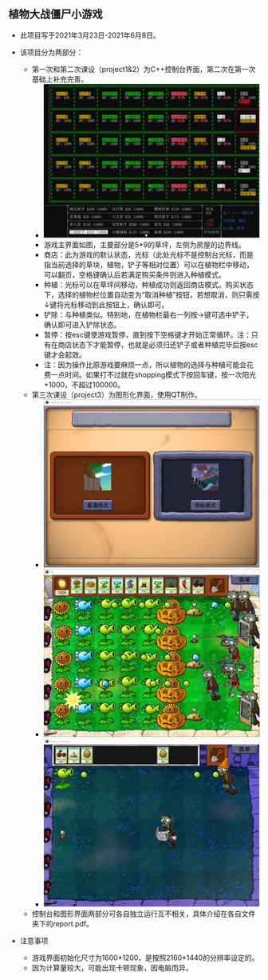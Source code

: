 ## 植物大战僵尸小游戏

- 此项目写于2021年3月23日-2021年6月8日。

- 该项目分为两部分：

  - 第一次和第二次课设（project1&2）为C++控制台界面，第二次在第一次基础上补充完善。
    - ![](https://github.com/DWzxy/PVZ-2021spring/blob/main/img/image-20230311191130285.png)
    - 游戏主界面如图，主要部分是5*9的草坪，左侧为房屋的边界线。
    - 商店：此为游戏的默认状态，光标（此处光标不是控制台光标，而是指当前选择的草块，植物，铲子等相对位置）可以在植物栏中移动，可以翻页，空格键确认后若满足购买条件则进入种植模式。
    - 种植：光标可以在草坪间移动，种植成功则返回商店模式。购买状态下，选择的植物栏位置自动变为“取消种植”按钮，若想取消，则只需按↓键将光标移动到此按钮上，确认即可。
    - 铲除：与种植类似。特别地，在植物栏最右一列按→键可选中铲子，确认即可进入铲除状态。
    - 暂停：按esc键使游戏暂停，直到按下空格键才开始正常循环。注：只有在商店状态下才能暂停，也就是必须归还铲子或者种植完毕后按esc键才会起效。
    - 注：因为操作比原游戏要麻烦一点，所以植物的选择与种植可能会花费一点时间。如果打不过就在shopping模式下按回车键，按一次阳光+1000，不超过100000。
  - 第三次课设（project3）为图形化界面，使用QT制作。
    - ![image-20230311191555568](https://github.com/DWzxy/PVZ-2021spring/blob/main/img/image-20230311191555568.png)
    - ![image-20230311191625959](https://github.com/DWzxy/PVZ-2021spring/blob/main/img/image-20230311191625959.png)
    - ![image-20230311191643060](https://github.com/DWzxy/PVZ-2021spring/blob/main/img/image-20230311191643060.png)
  - 控制台和图形界面两部分可各自独立运行互不相关，具体介绍在各自文件夹下的report.pdf。

- 注意事项

  - 游戏界面初始化尺寸为1600*1200，是按照2160\*1440的分辨率设定的。
  - 因为计算量较大，可能出现卡顿现象，因电脑而异。
  
  
  
  
  
  